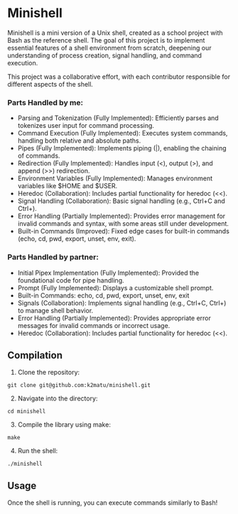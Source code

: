 
# Minishell

Minishell is a mini version of a Unix shell, created as a school project with Bash as the reference shell. The goal of this project is to implement essential features of a shell environment from scratch, deepening our understanding of process creation, signal handling, and command execution.

This project was a collaborative effort, with each contributor responsible for different aspects of the shell.

### Parts Handled by me:

- Parsing and Tokenization (Fully Implemented): Efficiently parses and tokenizes user input for command processing.
- Command Execution (Fully Implemented): Executes system commands, handling both relative and absolute paths.
- Pipes (Fully Implemented): Implements piping (|), enabling the chaining of commands.
- Redirection (Fully Implemented): Handles input (<), output (>), and append (>>) redirection.
- Environment Variables (Fully Implemented): Manages environment variables like $HOME and $USER.
- Heredoc (Collaboration): Includes partial functionality for heredoc (<<).
- Signal Handling (Collaboration): Basic signal handling (e.g., Ctrl+C and Ctrl+\).
- Error Handling (Partially Implemented): Provides error management for invalid commands and syntax, with some areas still under development.
- Built-in Commands (Improved): Fixed edge cases for built-in commands (echo, cd, pwd, export, unset, env, exit).

### Parts Handled by partner:
- Initial Pipex Implementation (Fully Implemented): Provided the foundational code for pipe handling.
- Prompt (Fully Implemented): Displays a customizable shell prompt.
- Built-in Commands: echo, cd, pwd, export, unset, env, exit
- Signals (Collaboration): Implements signal handling (e.g., Ctrl+C, Ctrl+\) to manage shell behavior.
- Error Handling (Partially Implemented): Provides appropriate error messages for invalid commands or incorrect usage.
- Heredoc (Collaboration): Includes partial functionality for heredoc (<<).


## Compilation
1. Clone the repository:
```
git clone git@github.com:k2matu/minishell.git
````
2. Navigate into the directory:
```
cd minishell
```
3. Compile the library using make:
```
make
```
4. Run the shell:
```
./minishell
```

## Usage
Once the shell is running, you can execute commands similarly to Bash!
